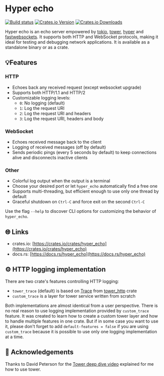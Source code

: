 # Hyper echo
[![Build status][workflow-badge]][workflow]
[![Crates.io Version][crates-io-badge]][crates-io]
[![Crates.io Downloads][crates-io-download-badge]][crates-io-download]

Hyper echo is an echo server empowered by [tokio](https://docs.rs/tokio/latest/tokio/), [tower](https://docs.rs/tower/latest/tower/), [hyper](https://docs.rs/hyper/latest/hyper/index.html) and [fastwebsockets](https://docs.rs/fastwebsockets/latest/fastwebsockets/index.html).
It supports both HTTP and WebSocket protocols, making it ideal for testing and debugging network applications.
It is available as a standalone binary or as a crate.

## 💡Features
### HTTP
- Echoes back any received request (except websocket upgrade)
- Supports both HTTP/1.1 and HTTP/2
- Customizable logging levels:
  - `0`: No logging (default)
  - `1`: Log the request URI
  - `2`: Log the request URI and headers
  - `3`: Log the request URI, headers and body

### WebSocket
- Echoes received message back to the client
- Logging of received messages (off by default)
- Sends periodic pings (every 5 seconds by default) to keep connections alive and disconnects inactive clients

### Other
- Colorful log output when the output is a terminal
- Choose your desired port or let `hyper_echo` automatically find a free one
- Supports multi-threading, but efficient enough to use only one thread by default
- Graceful shutdown on `Ctrl-C` and force exit on the second `Ctrl-C`

Use the flag `--help` to discover CLI options for customizing the behavior of `hyper_echo`.

## 🌐 Links
- crates.io: [https://crates.io/crates/hyper_echo](https://crates.io/crates/hyper_echo)
- docs.rs: [https://docs.rs/hyper_echo](https://docs.rs/hyper_echo)

## ⚙️  HTTP logging implementation
There are two crate's features controlling HTTP logging:
- `tower_trace` (default) is based on [Trace](https://docs.rs/tower-http/latest/tower_http/trace/struct.Trace.html) from [tower_http](https://docs.rs/tower-http/latest/tower_http/index.html) crate
- `custom_trace` is a layer for tower service written from scratch

Both implementations are almost identical from a user perspective.
There is no real reason to use logging implementation provided by `custom_trace` feature.
It was created to learn how to create a custom tower layer and how to handle multiple features in one crate.
But if in some case you want to use it, please don't forget to add `default-features = false` if you are using `custom_trace` because
it is possible to use only one logging implementation at a time.

## 🙏 Acknowledgements
Thanks to David Peterson for the [Tower deep dive video](https://www.youtube.com/watch?v=16sU1q8OeeI) explained for me how to use tower.

[workflow]: https://github.com/kuznetsss/hyper_echo/actions/workflows/ci.yml?query=branch%3Amain
[workflow-badge]: https://github.com/kuznetsss/hyper_echo/actions/workflows/ci.yml/badge.svg
[crates-io]: https://crates.io/crates/hyper_echo
[crates-io-badge]: https://img.shields.io/crates/v/hyper_echo.svg?maxAge=3600
[crates-io-download]: https://crates.io/crates/hyper_echo
[crates-io-download-badge]: https://img.shields.io/crates/d/hyper_echo.svg?maxAge=3600
